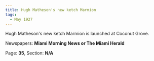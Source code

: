 ```yaml
---  
title: Hugh Matheson's new ketch Marmion  
tags:  
  - May 1927  
---  
```

  
Hugh Matheson's new ketch Marmion is launched at Coconut Grove.  
  
Newspapers: **Miami Morning News or The Miami Herald**  
  
Page: **35**, Section: **N/A** 
